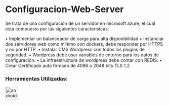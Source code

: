 # Configuracion-Web-Server

Se trata de una configuración de un servidor en microsoft azure, el cual esta compuesto por las siguientes caracteristcas:


•	Implementar un balanceador de carga para alta disponibilidad
•	Instanciar dos servidores web como mínimo con dockers, debe responder por HTTPS y no por HTTP.
•	Instalar CMS Wordpress con todos los plugins de seguridad.
•	Wordpress debe usar variables de entorno para los datos de configuración.
•	La infraestructura de wordpress debe contar con REDIS.
•	Crear Certificado auto firmado de 4096 o 2048 bits TLS 1.2



<h3 align="left">Herramientas Utilizadas:</h3>
<p align="left"> <a href="https://azure.microsoft.com/es-es" target="_blank" rel="noreferrer"> <img src="[https://opencv.org/wp-content/uploads/2022/05/logo.png" alt="android" width="40" height="40"/> </a>


